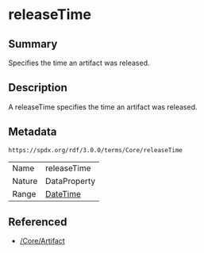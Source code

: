<!-- Automatically generated by spec-parser v2.3.0 on 2024-07-09T12:43:38.633388+00:00 -->
<!-- SPDX-License-Identifier: Community-Spec-1.0 -->

# releaseTime

## Summary

Specifies the time an artifact was released.


## Description

A releaseTime specifies the time an artifact was released.


## Metadata

`https://spdx.org/rdf/3.0.0/terms/Core/releaseTime`


| | |
|---|---|
| Name | releaseTime |
| Nature | DataProperty |
| Range | [DateTime](../Datatypes/DateTime.md) |




## Referenced

- [/Core/Artifact](../../Core/Classes/Artifact.md)

